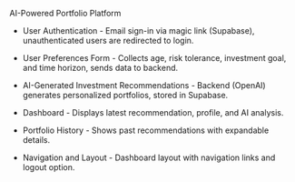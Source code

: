 AI-Powered Portfolio Platform

- User Authentication - Email sign-in via magic link (Supabase), unauthenticated users are redirected to login.

- User Preferences Form - Collects age, risk tolerance, investment goal, and time horizon, sends data to backend.

- AI-Generated Investment Recommendations - Backend (OpenAI) generates personalized portfolios, stored in Supabase.

- Dashboard - Displays latest recommendation, profile, and AI analysis.

- Portfolio History - Shows past recommendations with expandable details.

- Navigation and Layout - Dashboard layout with navigation links and logout option.
